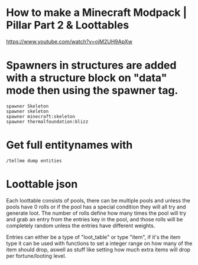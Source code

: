 # How to make a Minecraft Modpack | Pillar Part 2 & Loottables
https://www.youtube.com/watch?v=ojM2UH9ApXw

# Spawners in structures are added with a structure block on "data" mode then using the spawner tag.
`spawner Skeleton`  
`spawner skeleton`  
`spawner minecraft:skeleton`  
`spawner thermalfoundation:blizz`  

# Get full entitynames with
`/tellme dump entities`

# Loottable json
Each loottable consists of pools, there can be multiple pools and unless the pools have 0 rolls or if the pool has a special condition they will all try and generate loot.
The number of rolls define how many times the pool will try and grab an entry from the entries key in the pool, and those rolls will be completely random unless the entries have different weights.

Entries can either be a type of "loot_table" or type "item", if it's the item type it can be used with functions to set a integer range on how many of the item should drop, aswell as stuff like setting how much extra items will drop per fortune/looting level.